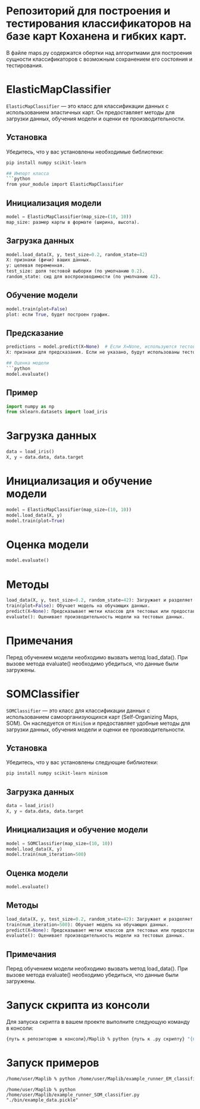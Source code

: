 # Репозиторий для построения и тестирования классификаторов на базе карт Коханена и гибких карт.
В файле maps.py содержатся обертки над алгоритмами для построения сущности классификаторов с возможным сохранением его состояния и тестирования.

# ElasticMapClassifier

`ElasticMapClassifier` — это класс для классификации данных с использованием эластичных карт. Он предоставляет методы для загрузки данных, обучения модели и оценки ее производительности.

## Установка

Убедитесь, что у вас установлены необходимые библиотеки:

```bash
pip install numpy scikit-learn

## Импорт класса
```python
from your_module import ElasticMapClassifier
```

## Инициализация модели
```python
model = ElasticMapClassifier(map_size=(10, 10))
map_size: размер карты в формате (ширина, высота).
```

## Загрузка данных
```python
model.load_data(X, y, test_size=0.2, random_state=42)
X: признаки (фичи) ваших данных.
y: целевая переменная.
test_size: доля тестовой выборки (по умолчанию 0.2).
random_state: сид для воспроизводимости (по умолчанию 42).
```

## Обучение модели
```python
model.train(plot=False)
plot: если True, будет построен график.
```
## Предсказание
```python
predictions = model.predict(X=None)  # Если X=None, используются тестовые данные
X: признаки для предсказания. Если не указано, будут использованы тестовые данные.

## Оценка модели
```python
model.evaluate()
```

## Пример
```python
import numpy as np
from sklearn.datasets import load_iris
```

# Загрузка данных
```python
data = load_iris()
X, y = data.data, data.target
```

# Инициализация и обучение модели
```python
model = ElasticMapClassifier(map_size=(10, 10))
model.load_data(X, y)
model.train(plot=True)
```

# Оценка модели
```python
model.evaluate()
```

# Методы
```python
load_data(X, y, test_size=0.2, random_state=42): Загружает и разделяет данные на обучающую и тестовую выборки.
train(plot=False): Обучает модель на обучающих данных.
predict(X=None): Предсказывает метки классов для тестовых или предоставленных данных.
evaluate(): Оценивает производительность модели на тестовых данных.
```

# Примечания
Перед обучением модели необходимо вызвать метод load_data().
При вызове метода evaluate() необходимо убедиться, что данные были загружены.

# SOMClassifier

`SOMClassifier` — это класс для классификации данных с использованием самоорганизующихся карт (Self-Organizing Maps, SOM). Он наследуется от `MiniSom` и предоставляет удобные методы для загрузки данных, обучения модели и оценки ее производительности.

## Установка
Убедитесь, что у вас установлены следующие библиотеки:

```bash
pip install numpy scikit-learn minisom
```

## Загрузка данных
```python
data = load_iris()
X, y = data.data, data.target
```
## Инициализация и обучение модели
```python
model = SOMClassifier(map_size=(10, 10))
model.load_data(X, y)
model.train(num_iteration=500)
```
## Оценка модели
```python
model.evaluate()
```
## Методы
```python
load_data(X, y, test_size=0.2, random_state=42): Загружает и разделяет данные на обучающую и тестовую выборки.
train(num_iteration=500): Обучает модель на обучающих данных.
predict(X=None): Предсказывает метки классов для тестовых или предоставленных данных.
evaluate(): Оценивает производительность модели на тестовых данных.
```
## Примечания
Перед обучением модели необходимо вызвать метод load_data().
При вызове метода evaluate() необходимо убедиться, что данные были загружены.

# Запуск скрипта из консоли

Для запуска скрипта в вашем проекте выполните следующую команду в консоли:

```bash
{путь к репозиторию в консоли}/Maplib % python {путь к .py скрипту} "{путь к бинарнику с данными}"
```

# Запуск примеров
```bash
/home/user/Maplib % python /home/user/Maplib/example_runner_EM_classifier.py  "./bin/example_data.pickle"
```
```
/home/user/Maplib % python /home/user/Maplib/example_runner_SOM_classifier.py  "./bin/example_data.pickle"
```
